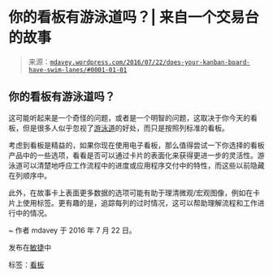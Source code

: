 <!--yml

类别：未分类

日期：2024-05-18 05:30:09

-->

# 你的看板有游泳道吗？| 来自一个交易台的故事

> 来源：[`mdavey.wordpress.com/2016/07/22/does-your-kanban-board-have-swim-lanes/#0001-01-01`](https://mdavey.wordpress.com/2016/07/22/does-your-kanban-board-have-swim-lanes/#0001-01-01)

## 你的看板有游泳道吗？

这可能听起来是一个奇怪的问题，或者是一个明智的问题，这取决于你今天的看板，但是很多人似乎忽视了[游泳道](https://www.breeze.pm/blog/102-better-task-management-with-swimlanes)的好处，而只是按照列标准的看板。 

考虑到看板是精益的，如果你现在使用电子看板，那么值得尝试一下你选择的看板产品中的一些选项，看看是否可以通过卡片的表面化来获得更进一步的灵活性。游泳道可以清楚地呼应工作流程中的进度或应用程序交付中的特性，而这些以前隐藏在列顺序中。

此外，在故事卡上表面更多数据的选项可能有助于理清微观/宏观图像，例如在卡片上使用标签。更有趣的是，追踪每列的过时情况，这可以帮助理解流程和工作进行中的情况。

~ 作者 mdavey 于 2016 年 7 月 22 日。

发布在[敏捷](https://mdavey.wordpress.com/category/agile/)中

标签：[看板](https://mdavey.wordpress.com/tag/kanban/)

